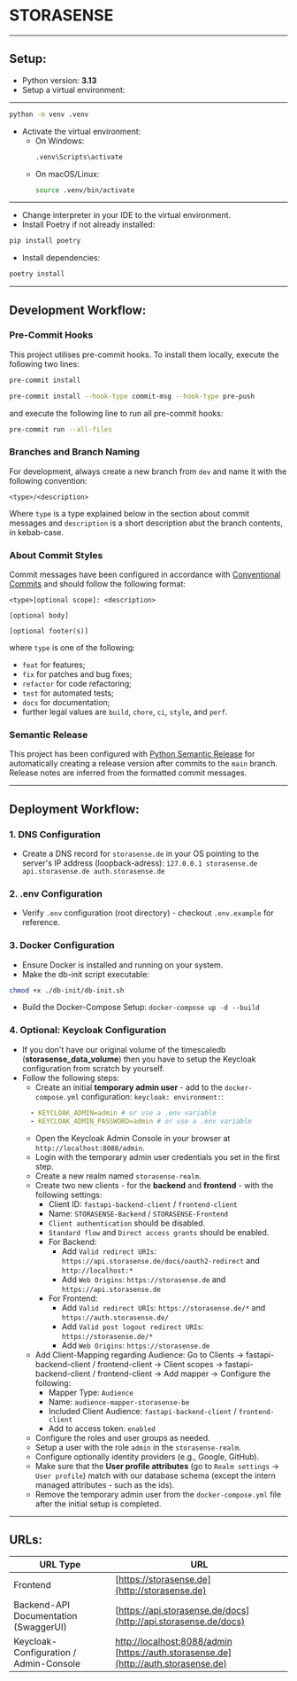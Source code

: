 # STORASENSE
***
## Setup:
- Python version: **3.13**
- Setup a virtual environment:
***
```bash
python -m venv .venv
```
- Activate the virtual environment:
  - On Windows:
    ```bash
    .venv\Scripts\activate
    ```
  - On macOS/Linux:
    ```bash
    source .venv/bin/activate
    ```
***
- Change interpreter in your IDE to the virtual environment.
- Install Poetry if not already installed:
```bash
pip install poetry
```
- Install dependencies:
```bash
poetry install
```
***


## Development Workflow:

### Pre-Commit Hooks

This project utilises pre-commit hooks. To install them locally, execute the following two lines:

```bash
pre-commit install
```

```bash
pre-commit install --hook-type commit-msg --hook-type pre-push
```

and execute the following line to run all pre-commit hooks:

```bash
pre-commit run --all-files
```

### Branches and Branch Naming

For development, always create a new branch from `dev` and name it with the following convention:
```
<type>/<description>
```
Where `type` is a type explained below in the section about commit messages and `description` is a short
description abut the branch contents, in kebab-case.

### About Commit Styles

Commit messages have been configured in accordance with
[Conventional Commits](https://www.conventionalcommits.org/en/v1.0.0/)
and should follow the following format:

```
<type>[optional scope]: <description>

[optional body]

[optional footer(s)]
```

where `type` is one of the following:
- `feat` for features;
- `fix` for patches and bug fixes;
- `refactor` for code refactoring;
- `test` for automated tests;
- `docs` for documentation;
- further legal values are `build`, `chore`, `ci`, `style`, and `perf`.


### Semantic Release

This project has been configured with
[Python Semantic Release](https://github.com/python-semantic-release/python-semantic-release)
for automatically creating a release version after commits to the `main` branch. Release notes
are inferred from the formatted commit messages.

---

## Deployment Workflow:
### 1.  DNS Configuration
- Create a DNS record for `storasense.de` in your OS pointing to the server's IP address (loopback-adress): `127.0.0.1 storasense.de api.storasense.de auth.storasense.de`
### 2. .env Configuration
- Verify `.env` configuration (root directory) - checkout `.env.example` for reference.
### 3. Docker Configuration
- Ensure Docker is installed and running on your system.
- Make the db-init script executable:
```bash
chmod +x ./db-init/db-init.sh
```
- Build the Docker-Compose Setup: `docker-compose up -d --build`
### 4. Optional: Keycloak Configuration
- If you don't have our original volume of the timescaledb (**storasense_data_volume**) then you have to setup the Keycloak configuration from scratch by yourself.
- Follow the following steps:
  * Create an initial **temporary admin user** - add to the `docker-compose.yml` configuration: `keycloak: environment:`:
  ```yaml
    - KEYCLOAK_ADMIN=admin # or use a .env variable
    - KEYCLOAK_ADMIN_PASSWORD=admin # or use a .env variable
  ```
  * Open the Keycloak Admin Console in your browser at `http://localhost:8088/admin`.
  * Login with the temporary admin user credentials you set in the first step.
  * Create a new realm named `storasense-realm`.
  * Create two new clients - for the **backend** and **frontend** - with the following settings:
    * Client ID: `fastapi-backend-client` / `frontend-client`
    * Name: `STORASENSE-Backend` / `STORASENSE-Frontend`
    * `Client authentication` should be disabled.
    * `Standard flow` and `Direct access grants` should be enabled.
    * For Backend:
      - Add `Valid redirect URIs`: `https://api.storasense.de/docs/oauth2-redirect` and `http://localhost:*`
      - Add `Web Origins`: `https://storasense.de` and `https://api.storasense.de`
    * For Frontend:
      - Add `Valid redirect URIs`: `https://storasense.de/*` and `https://auth.storasense.de/`
      - Add `Valid post logout redirect URIs`: `https://storasense.de/*`
      - Add `Web Origins`: `https://storasense.de`
  * Add Client-Mapping regarding Audience: Go to Clients -> fastapi-backend-client / frontend-client -> Client scopes -> fastapi-backend-client / frontend-client -> Add mapper -> Configure the following:
    * Mapper Type: `Audience`
    * Name: `audience-mapper-storasense-be`
    * Included Client Audience: `fastapi-backend-client` / `frontend-client`
    * Add to access token: `enabled`
  * Configure the roles and user groups as needed.
  * Setup a user with the role `admin` in the `storasense-realm`.
  * Configure optionally identity providers (e.g., Google, GitHub).
  * Make sure that the **User profile attributes** (go to `Realm settings` -> `User profile`) match with our database schema (except the intern managed attributes - such as the ids).
  * Remove the temporary admin user from the `docker-compose.yml` file after the initial setup is completed.
---
## URLs:
| URL Type                                   | URL                                                                                                                     |
|--------------------------------------------|-------------------------------------------------------------------------------------------------------------------------|
| Frontend                                   | [https://storasense.de](http://storasense.de)
| Backend-API Documentation <br> (SwaggerUI) | [https://api.storasense.de/docs](http://api.storasense.de/docs)                                                         |
| Keycloak-Configuration / Admin-Console     | [http://localhost:8088/admin](http://localhost:8088/admin) <br> [https://auth.storasense.de](http://auth.storasense.de) |
